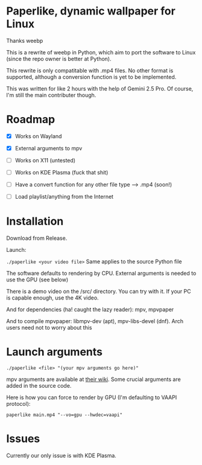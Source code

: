 # Paperlike, dynamic wallpaper for Linux
Thanks weebp

This is a rewrite of weebp in Python, which aim to port the software to Linux (since the repo owner is better at Python).

This rewrite is only compatitable with .mp4 files. No other format is supported, although a conversion function is yet to be implemented.

This was written for like 2 hours with the help of Gemini 2.5 Pro. Of course, I'm still the main contributer though.

# Roadmap
- [x] Works on Wayland

- [x] External arguments to mpv

- [ ] Works on X11 (untested)

- [ ] Works on KDE Plasma (fuck that shit)

- [ ] Have a convert function for any other file type --> .mp4 (soon!)

- [ ] Load playlist/anything from the Internet


# Installation
Download from Release.

Launch:

`
./paperlike <your video file>
`
Same applies to the source Python file

The software defaults to rendering by CPU. External arguments is needed to use the GPU (see below)

There is a demo video on the /src/ directory. You can try with it. If your PC is capable enough, use the 4K video.

And for dependencies (ha! caught the lazy reader): mpv, mpvpaper

And to compile mpvpaper: libmpv-dev (apt), mpv-libs-devel (dnf). Arch users need not to worry about this

# Launch arguments
`
./paperlike <file> "(your mpv arguments go here)"
`

mpv arguments are available at [their wiki](https://mpv.io/manual/stable/). Some crucial arguments are added in the source code.

Here is how you can force to render by GPU (I'm defaulting to VAAPI protocol):

`
paperlike main.mp4 "--vo=gpu --hwdec=vaapi"
`
# Issues
Currently our only issue is with KDE Plasma.
